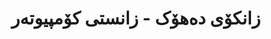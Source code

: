 ---
title: "زانکۆی دەھۆک - زانستی کۆمپیوتەر"
description: "زانکۆی دەھۆک - زانستی کۆمپیوتەر بەشی سەرەکی ئەکادیمی بۆ توێژینەوەی زانستی کۆمپیوتەر و تەکنەلۆجیای زمان لە کوردستانە. مامۆستا و خوێندکارەکانمان بەشداری توێژینەوەی پێشکەوتوو دەکەن لە پرۆسێسکردنی زمانی سروشتی، فێربوونی مەشین، و تەکنەلۆجیای زمانی کوردی."
website: "https://uod.ac"
location: "دەھۆک، هەرێمی کوردستان"
established: "2005"
type: "بەشی ئەکادیمی"
layout: "organizations/single"
focus: ["زانستی کۆمپیوتەر", "فێربوونی مەشین", "پرۆسێسکردنی زمانی سروشتی", "توێژینەوەی ئەکادیمی"]
paperIds: ["paper-1", "paper-2", "paper-3", "paper-4", "paper-5"]
projectIds: ["asr", "ocr", "translation", "tts", "summarization"]
memberIds: ["john-doe", "ahmad-kurdish", "karim-mohammad", "mohammad-ali"]
datasetIds: ["dataset-1", "dataset-2", "dataset-3", "dataset-4", "dataset-5"]
draft: false
--- 